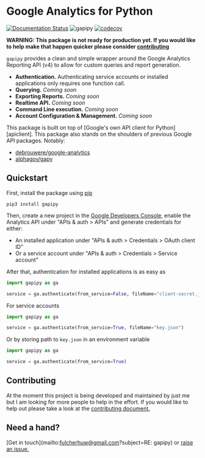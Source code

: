 # Google Analytics for Python

[![Documentation Status](https://readthedocs.org/projects/google-analytics-python/badge/?version=latest)](https://google-analytics-python.readthedocs.io/en/latest/?badge=latest)
![gapipy](https://github.com/HFulcher/gapipy/workflows/gapipy/badge.svg)
[![codecov](https://codecov.io/gh/HFulcher/gapipy/branch/master/graph/badge.svg)](https://codecov.io/gh/HFulcher/gapipy)

**WARNING: This package is not ready for production yet. If you would like to help make that happen quicker please consider [contributing](https://github.com/HFulcher/gapipy/CONTRIBUTING)**

`gapipy` provides a clean and simple wrapper around the Google Analytics Reporting API (v4) to allow for custom queries and report generation.

* **Authentication.** Authenticating service accounts or installed applications only requires one function call.
* **Querying.** *Coming soon*
* **Exporting Reports.** *Coming soon*
* **Realtime API.** *Coming soon*
* **Command Line execution.** *Coming soon*
* **Account Configuration & Management.** *Coming soon*

This package is built on top of [Google's own API client for Python][apiclient]. This package also stands on the shoulders of previous Google API packages. Notably:

* [debrouwere/google-analytics](https://github.com/debrouwere/google-analytics)
* [alphagov/gapy](https://github.com/alphagov/gapy)


## Quickstart

First, install the package using [pip](https://pip.pypa.io/en/latest/)

`pip3 install gapipy`

Then, create a new project in the [Google Developers Console](https://console.developers.google.com), enable the  Analytics API under "APIs & auth > APIs" and generate credentials for either:

* An installed application under "APIs & auth > Credentials > OAuth client ID"
* Or a service account under "APIs & auth > Credentials > Service account"

After that, authentication for installed applications is as easy as

```python
import gapipy as ga

service = ga.authenticate(from_service=False, fileName="client-secret.json")
```

For service accounts

```python
import gapipy as ga

service = ga.authenticate(from_service=True, fileName="key.json")
```

Or by storing path to `key.json` in an environment variable

```python
import gapipy as ga

service = ga.authenticate(from_service=True)
```


## Contributing
At the moment this project is being developed and maintained by just me but I am looking for more people to help in the effort.
If you would like to help out please take a look at the [contributing document.](https://github.com/HFulcher/gapipy/CONTRIBUTING)


## Need a hand?
[Get in touch](mailto:fulcherhuw@gmail.com?subject=RE: gapipy) or [raise an issue.](https://github.com/HFulcher/gapipy/issues)
